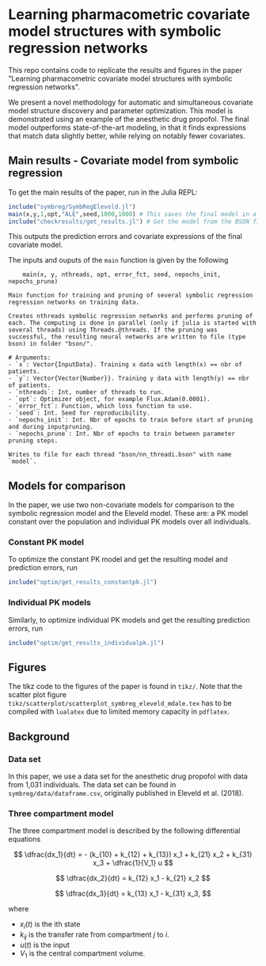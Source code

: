 # Learning pharmacometric covariate model structures with symbolic regression networks

This repo contains code to replicate the results and figures in the paper "Learning pharmacometric covariate model structures with symbolic regression networks".

We present a novel methodology for automatic and simultaneous covariate model structure discovery and parameter optimization. This model is demonstrated using an example of the anesthetic drug propofol. The final model outperforms state-of-the-art modeling, in that it finds expressions that match data slightly better, while relying on notably fewer covariates.

## Main results - Covariate model from symbolic regression

To get the main results of the paper, run in the Julia REPL:

```julia
include("symbreg/SymbRegEleveld.jl")
main(x,y,1,opt,"ALE",seed,1000,1000) # This saves the final model in a BSON-file
include("checkresults/get_results.jl") # Get the model from the BSON file and get the final prediction errors
```
This outputs the prediction errors and covariate expressions of the final covariate model.


The inputs and ouputs of the `main` function is given by the following
```
    main(x, y, nthreads, opt, error_fct, seed, nepochs_init, nepochs_prune)

Main function for training and pruning of several symbolic regression regression networks on training data.

Creates nthreads symbolic regression networks and performs pruning of each. The computing is done in parallel (only if julia is started with several threads) using Threads.@threads. If the pruning was successful, the resulting neural networks are written to file (type bson) in folder "bson/".

# Arguments:
- `x`: Vector{InputData}. Training x data with length(x) == nbr of patients.
- `y`: Vector{Vector{Number}}. Training y data with length(y) == nbr of patients.
- `nthreads`: Int, number of threads to run.
- `opt`: Optimizer object, for example Flux.Adam(0.0001).
- `error_fct`: Function, which loss function to use.
- `seed`: Int. Seed for reproducibility.
- `nepochs_init`: Int. Nbr of epochs to train before start of pruning and during inputpruning.
- `nepochs_prune`: Int. Nbr of epochs to train between parameter pruning steps.

Writes to file for each thread "bson/nn_threadi.bson" with name `model`.
```


## Models for comparison
In the paper, we use two non-covariate models for comparison to the symbolic regression model and the Eleveld model. These are: a PK model constant over the population and individual PK models over all individuals.

### Constant PK model
To optimize the constant PK model and get the resulting model and prediction errors, run

```julia
include("optim/get_results_constantpk.jl")
```

### Individual PK models
Similarly, to optimize individual PK models and get the resulting prediction errors, run

```julia
include("optim/get_results_individualpk.jl")
```

## Figures

The tikz code to the figures of the paper is found in `tikz/`. Note that the scatter plot figure `tikz/scatterplot/scatterplot_symbreg_eleveld_mdale.tex` has to be compiled with `lualatex` due to limited memory capacity in `pdflatex`.

## Background 

### Data set
In this paper, we use a data set for the anesthetic drug propofol with data from 1,031 individuals. The data set can be found in `symbreg/data/dataframe.csv`, originally published in Eleveld et al. (2018).

### Three compartment model
The three compartment model is described by the following differential equations

$$ \dfrac{dx_1}{dt} = - (k_{10} + k_{12} + k_{13}) x_1 + k_{21} x_2 + k_{31} x_3 + \dfrac{1}{V_1} u $$

$$ \dfrac{dx_2}{dt} = k_{12} x_1 - k_{21} x_2 $$

$$ \dfrac{dx_3}{dt} = k_{13} x_1 - k_{31} x_3, $$

where
- $x_i(t)$ is the ith state
- $k_{ij}$ is the transfer rate from compartment $j$ to $i$.
- $u(t)$ is the input
- $V_1$ is the central compartment volume.


